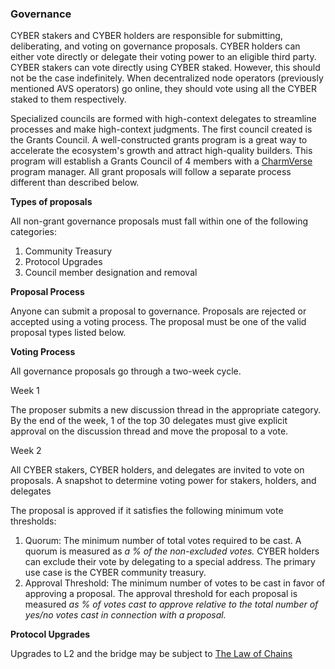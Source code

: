 ### Governance

CYBER stakers and CYBER holders are responsible for submitting, deliberating, and voting on governance proposals. CYBER holders can either vote directly or delegate their voting power to an eligible third party. CYBER stakers can vote directly using CYBER staked. However, this should not be the case indefinitely. When decentralized node operators (previously mentioned AVS operators) go online, they should vote using all the CYBER staked to them respectively.

Specialized councils are formed with high-context delegates to streamline processes and make high-context judgments. The first council created is the Grants Council. A well-constructed grants program is a great way to accelerate the ecosystem's growth and attract high-quality builders. This program will establish a Grants Council of 4 members with a [CharmVerse](https://charmverse.io/) program manager. All grant proposals will follow a separate process different than described below.

**Types of proposals**

All non-grant governance proposals must fall within one of the following categories:

1. Community Treasury
2. Protocol Upgrades
3. Council member designation and removal

**Proposal Process**

Anyone can submit a proposal to governance. Proposals are rejected or accepted using a voting process. The proposal must be one of the valid proposal types listed below.

**Voting Process**

All governance proposals go through a two-week cycle.

Week 1

The proposer submits a new discussion thread in the appropriate category. By the end of the week, 1 of the top 30 delegates must give explicit approval on the discussion thread and move the proposal to a vote.

Week 2

All CYBER stakers, CYBER holders, and delegates are invited to vote on proposals. A snapshot to determine voting power for stakers, holders, and delegates

The proposal is approved if it satisfies the following minimum vote thresholds:

1. Quorum: The minimum number of total votes required to be cast. A quorum is measured as _a % of the non-excluded votes._ CYBER holders can exclude their vote by delegating to a special address. The primary use case is the CYBER community treasury.
2. Approval Threshold: The minimum number of votes to be cast in favor of approving a proposal. The approval threshold for each proposal is measured _as % of votes cast to approve relative to the total number of yes/no votes cast in connection with a proposal._

**Protocol Upgrades**

Upgrades to L2 and the bridge may be subject to [The Law of Chains](https://optimism.mirror.xyz/JfVOJ1Ng2l5H6JbIAtfOcYBKa4i9DyRTUJUuOqDpjIs)
